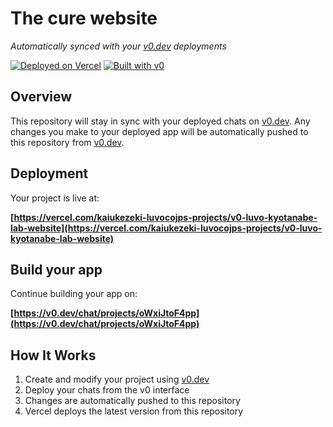 # The cure website

*Automatically synced with your [v0.dev](https://v0.dev) deployments*

[![Deployed on Vercel](https://img.shields.io/badge/Deployed%20on-Vercel-black?style=for-the-badge&logo=vercel)](https://vercel.com/kaiukezeki-luvocojps-projects/v0-luvo-kyotanabe-lab-website)
[![Built with v0](https://img.shields.io/badge/Built%20with-v0.dev-black?style=for-the-badge)](https://v0.dev/chat/projects/oWxiJtoF4pp)

## Overview

This repository will stay in sync with your deployed chats on [v0.dev](https://v0.dev).
Any changes you make to your deployed app will be automatically pushed to this repository from [v0.dev](https://v0.dev).

## Deployment

Your project is live at:

**[https://vercel.com/kaiukezeki-luvocojps-projects/v0-luvo-kyotanabe-lab-website](https://vercel.com/kaiukezeki-luvocojps-projects/v0-luvo-kyotanabe-lab-website)**

## Build your app

Continue building your app on:

**[https://v0.dev/chat/projects/oWxiJtoF4pp](https://v0.dev/chat/projects/oWxiJtoF4pp)**

## How It Works

1. Create and modify your project using [v0.dev](https://v0.dev)
2. Deploy your chats from the v0 interface
3. Changes are automatically pushed to this repository
4. Vercel deploys the latest version from this repository